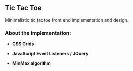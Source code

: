 ## Tic Tac Toe
Minimalistic tic tac toe front end implementation and design.

### About the implementation:

* **CSS Grids**


* __JavaScript Event Listeners / JQuery__


* __MinMax algorithm__
